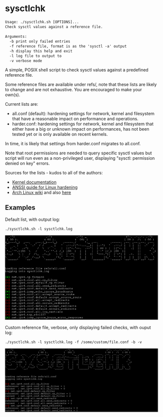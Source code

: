 # sysctlchk

```
Usage: ./sysctlchk.sh [OPTIONS]...
Check sysctl values against a reference file.

Arguments:
  -b print only failed entries
  -f reference file, format is as the 'sysctl -a' output
  -h display this help and exit
  -l log file to output to
  -v verbose mode
```

A simple, POSIX shell script to check sysctl values against a
predefined reference file.

Some reference files are available under refs/, note that these lists
are likely to change and are not exhaustive. You are encouraged to
make your own(s).

Current lists are:

* all.conf (default): hardening settings for network, kernel and
  filesystem that have a reasonable impact on performance and
  operations.
* harder.conf: hardening settings for network, kernel and filesystem that
  either have a big or unknown impact on performances, has not been
  tested yet or is only available on recent kernels.

In time, it is likely that settings from harder.conf migrates to
all.conf.

Note that root permissions are needed to query specific sysctl values
but script will run even as a non-privileged user, displaying "sysctl:
permission denied on key" errors.

Sources for the lists - kudos to all of the authors:

* [Kernel documentation](https://www.kernel.org/doc/Documentation/sysctl/)
* [ANSSI guide for Linux hardening](https://www.kernel.org/doc/Documentation/sysctl/)
* [Arch Linux wiki](https://wiki.archlinux.org/title/Security#Kernel_hardening) and also [here](https://wiki.archlinux.org/title/sysctl#TCP/IP_stack_hardening)

## Examples

Default list, with output log:

```
./sysctlchk.sh -l sysctlchk.log
```

![example 1](img/1.png "Example 1")

Custom reference file, verbose, only displaying failed checks, with
ouput log:

```
./sysctlchk.sh -l sysctlchk.log -f /some/custom/file.conf -b -v
```

![example 2](img/2.png "Example 2")
